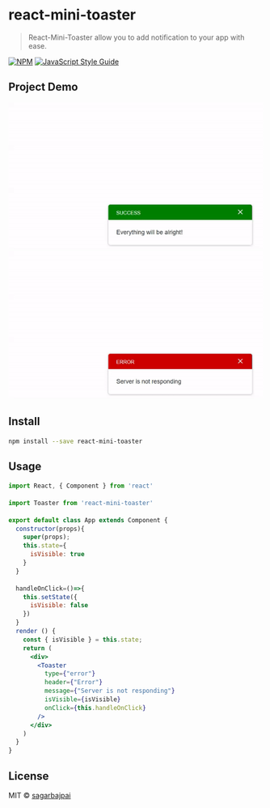 # react-mini-toaster

>  React-Mini-Toaster allow you to add notification to your app with ease.

[![NPM](https://img.shields.io/npm/v/react-mini-toaster.svg)](https://www.npmjs.com/package/react-mini-toaster) [![JavaScript Style Guide](https://img.shields.io/badge/code_style-standard-brightgreen.svg)](https://standardjs.com)

## Project Demo
![](media/Toaster-Success-Example.gif)
![](media/Toaster-Error-Example.gif)

## Install

```bash
npm install --save react-mini-toaster
```

## Usage

```jsx
import React, { Component } from 'react'

import Toaster from 'react-mini-toaster'

export default class App extends Component {
  constructor(props){
    super(props);
    this.state={
      isVisible: true
    }
  }

  handleOnClick=()=>{
    this.setState({
      isVisible: false
    })
  }
  render () {
    const { isVisible } = this.state;
    return (
      <div>
        <Toaster 
          type={"error"}
          header={"Error"}
          message={"Server is not responding"}
          isVisible={isVisible}
          onClick={this.handleOnClick} 
        />
      </div>
    )
  }
}
```

## License

MIT © [sagarbajpai](https://github.com/sagarbajpai)
